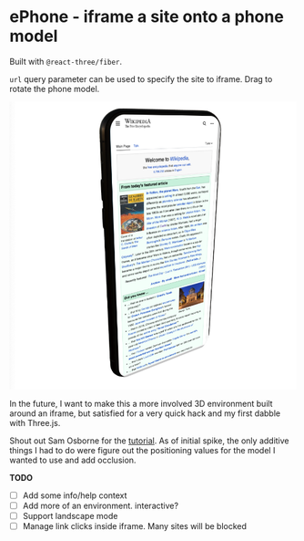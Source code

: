 # ePhone - iframe a site onto a phone model

Built with `@react-three/fiber`.

`url` query parameter can be used to specify the site to iframe. Drag to rotate the phone model.

![Wikipedia iframed onto a phone model](example.png)

In the future, I want to make this a more involved 3D environment built around an iframe, but satisfied for a very quick hack and my first dabble with Three.js.

Shout out Sam Osborne for the [tutorial](https://www.youtube.com/watch?v=SQRqU3N3ehs). As of initial spike, the only additive things I had to do were figure out the positioning values for the model I wanted to use and add occlusion.

**TODO**
- [ ] Add some info/help context
- [ ] Add more of an environment. interactive?
- [ ] Support landscape mode
- [ ] Manage link clicks inside iframe. Many sites will be blocked
